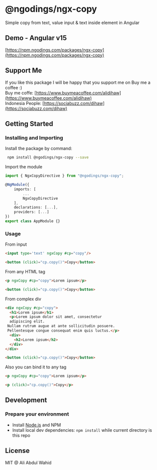 # @ngodings/ngx-copy

Simple copy from text, value input & text inside element in Angular

## Demo - Angular v15

[https://npm.ngodings.com/packages/ngx-copy](https://npm.ngodings.com/packages/ngx-copy)

## Support Me

If you like this package I will be happy that you support me on Buy me a coffee :) <br />
Buy me coffe: [https://www.buymeacoffee.com/alidihaw](https://www.buymeacoffee.com/alidihaw) <br />
Indonesia People: [https://sociabuzz.com/dihaw](https://sociabuzz.com/dihaw)

## Getting Started

### Installing and Importing

Install the package by command:

```sh
 npm install @ngodings/ngx-copy --save
```

Import the module

```ts
import { NgxCopyDirective } from "@ngodings/ngx-copy";

@NgModule({
    imports: [
        ...
        NgxCopyDirective
    ],
    declarations: [...],
    providers: [...]
})
export class AppModule {}
```

### Usage 

From input

```html
<input type='text' ngxCopy #cp="copy"/>

<button (click)="cp.copy()">Copy</button>
```

From any HTML tag

```html
<p ngxCopy #cp="copy">Lorem ipsum</p>

<button (click)="cp.copy()">Copy</button>
```

From complex div

```html
<div ngxCopy #cp="copy">
  <h1>Lorem ipsum</h1>
  <p>Lorem ipsum dolor sit amet, consectetur 
  adipiscing elit.
 Nullam rutrum augue at ante sollicitudin posuere.
 Pellentesque congue consequat enim quis luctus.</p>
  <div>
    <h2>Lorem ipsum</h2>
  </div>
</div>

<button (click)="cp.copy()">Copy</button>
```
Also you can bind it to any tag

```html
<p ngxCopy #cp="copy">Lorem ipsum</p>

<p (click)="cp.copy()">Copy</p>
```

## Development

### Prepare your environment
* Install [Node.js](http://nodejs.org/) and NPM
* Install local dev dependencies: `npm install` while current directory is this repo

## License

MIT @ Ali Abdul Wahid
